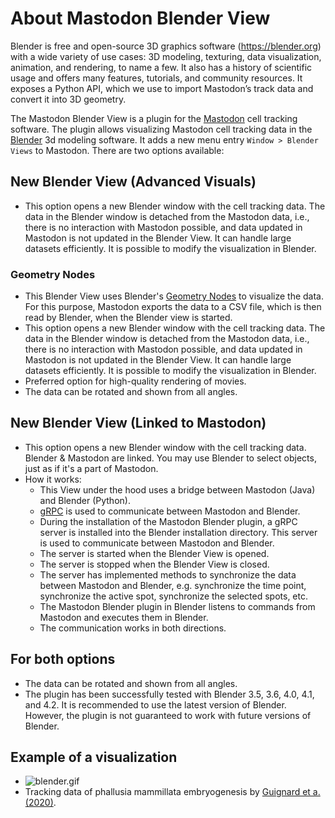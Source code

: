# About Mastodon Blender View

Blender is free and open-source 3D graphics software (https://blender.org) with a wide variety of use cases: 3D
modeling, texturing, data visualization, animation, and rendering, to name a few. It also has a history of scientific
usage and offers many features, tutorials, and community resources. It exposes a Python API, which we use to
import Mastodon’s track data and convert it into 3D geometry.

The Mastodon Blender View is a plugin for the [Mastodon](https://github.com/mastodon-sc/mastodon/) cell tracking
software.
The plugin allows visualizing Mastodon cell tracking data in the [Blender](https://blender.org) 3d modeling software.
It adds a new menu entry `Window > Blender Views` to Mastodon.
There are two options available:

## New Blender View (Advanced Visuals)

* This option opens a new Blender window with the cell tracking data. The data in the Blender window is detached
  from the Mastodon data, i.e., there is no interaction with Mastodon possible, and data updated in Mastodon is not
      updated in the Blender View. It can handle large datasets efficiently. It is possible to modify the visualization
      in Blender.

### Geometry Nodes

* This Blender View uses
  Blender's [Geometry Nodes](https://docs.blender.org/manual/en/latest/modeling/geometry_nodes/introduction.html) to
  visualize the data. For this purpose, Mastodon exports the data to a CSV file, which is then read by Blender, when the
  Blender view is started.
* This option opens a new Blender window with the cell tracking data. The data in the Blender window is detached
  from the Mastodon data, i.e., there is no interaction with Mastodon possible, and data updated in Mastodon is not
  updated in the Blender View. It can handle large datasets efficiently. It is possible to modify the visualization
  in Blender.
* Preferred option for high-quality rendering of movies.
* The data can be rotated and shown from all angles.

## New Blender View (Linked to Mastodon)

* This option opens a new Blender window with the cell tracking data. Blender & Mastodon are linked. You may use Blender
  to select objects, just as if it's a part of Mastodon.
* How it works:
    * This View under the hood uses a bridge between Mastodon (Java) and Blender (Python).
    * [gRPC](https://grpc.io/) is used to communicate between Mastodon and Blender.
    * During the installation of the Mastodon Blender plugin, a gRPC server is installed into the Blender installation
      directory. This server is used to communicate between Mastodon and Blender.
    * The server is started when the Blender View is opened.
    * The server is stopped when the Blender View is closed.
    * The server has implemented methods to synchronize the data between Mastodon and Blender, e.g. synchronize the time
      point,
      synchronize the active spot, synchronize the selected spots, etc.
    * The Mastodon Blender plugin in Blender listens to commands from Mastodon and executes them in Blender.
    * The communication works in both directions.

## For both options

* The data can be rotated and shown from all angles.
* The plugin has been successfully tested with Blender 3.5, 3.6, 4.0, 4.1, and 4.2. It is recommended to use the latest
  version of Blender. However, the plugin is not guaranteed to work with future versions of Blender.

## Example of a visualization

* ![blender.gif](about/blender.gif)
* Tracking data of phallusia mammillata embryogenesis
  by [Guignard et a. (2020)](https://doi.org/10.1126/science.aar5663).
